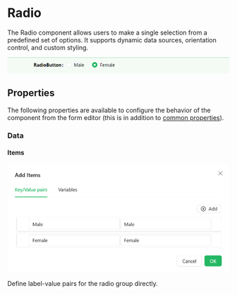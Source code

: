 # Radio

The Radio component allows users to make a single selection from a predefined set of options. It supports dynamic data sources, orientation control, and custom styling.

![Image](../images/radio1.png)

## **Properties**

The following properties are available to configure the behavior of the component from the form editor (this is in addition to [common properties](/docs/front-end-basics/form-components/common-component-properties)).


### Data

#### Items

![Image](../images/radio2.png)

Define label-value pairs for the radio group directly.


